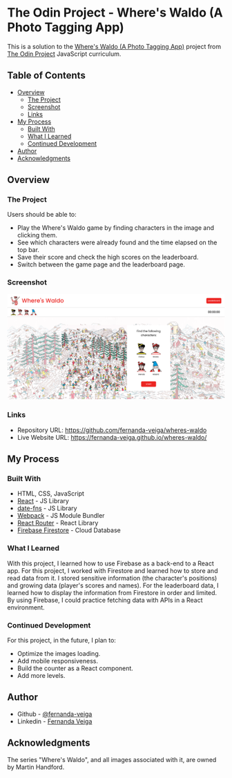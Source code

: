 # The Odin Project - Where's Waldo (A Photo Tagging App)

This is a solution to the [Where's Waldo (A Photo Tagging App)](https://www.theodinproject.com/paths/full-stack-javascript/courses/javascript/lessons/where-s-waldo-a-photo-tagging-app) project from [The Odin Project](https://www.theodinproject.com/paths) JavaScript curriculum.

## Table of Contents

- [Overview](#overview)
  - [The Project](#the-challenge)
  - [Screenshot](#screenshot)
  - [Links](#links)
- [My Process](#my-process)
  - [Built With](#built-with)
  - [What I Learned](#what-i-learned)
  - [Continued Development](#continued-development)
- [Author](#author)
- [Acknowledgments](#acknowledgments)

## Overview

### The Project

Users should be able to:

- Play the Where's Waldo game by finding characters in the image and clicking them.
- See which characters were already found and the time elapsed on the top bar.
- Save their score and check the high scores on the leaderboard.
- Switch between the game page and the leaderboard page.

### Screenshot

![](./src/images/start-popup.png)

### Links

- Repository URL: https://github.com/fernanda-veiga/wheres-waldo
- Live Website URL: https://fernanda-veiga.github.io/wheres-waldo/

## My Process

### Built With

- HTML, CSS, JavaScript
- [React](https://reactjs.org/) - JS Library
- [date-fns](https://date-fns.org/) - JS Library
- [Webpack](https://webpack.js.org/) - JS Module Bundler
- [React Router](https://reactrouter.com/) - React Library
- [Firebase Firestore](https://firebase.google.com/products/firestore?gclid=Cj0KCQjw4ImEBhDFARIsAGOTMj9g2G7IxnVcfIUEMlujuK0Kl95Mv33M-DO-xXJ5lFielkzrHyl4gxwaAtK7EALw_wcB&gclsrc=aw.ds) - Cloud Database

### What I Learned

With this project, I learned how to use Firebase as a back-end to a React app. For this project, I worked with Firestore and learned how to store and read data from it. I stored sensitive information (the character's positions) and growing data (player's scores and names). For the leaderboard data, I learned how to display the information from Firestore in order and limited. By using Firebase, I could practice fetching data with APIs in a React environment.

### Continued Development

For this project, in the future, I plan to:

- Optimize the images loading.
- Add mobile responsiveness.
- Build the counter as a React component.
- Add more levels.

## Author

- Github - [@fernanda-veiga](https://github.com/fernanda-veiga)
- Linkedin - [Fernanda Veiga](https://www.linkedin.com/in/fernandarochaveiga/)

## Acknowledgments

The series "Where's Waldo", and all images associated with it, are owned by Martin Handford.
